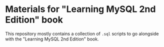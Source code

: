 # Materials for "Learning MySQL 2nd Edition" book

This repository mostly contains a collection of `.sql` scripts to go alongside with the "Learning MySQL 2nd Edition" book.
